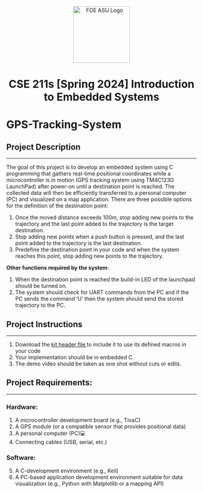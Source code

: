 <div align="center">
  <img src="https://i.imgur.com/RKTSGKg.png" alt="FOE ASU Logo" width="150"/>
</div>

<h1 align="center"> CSE 211s [Spring 2024] 
Introduction to Embedded 
Systems </h1>

# GPS-Tracking-System

## Project Description
  --------
The goal of this project is to develop an embedded system using C programming that 
gathers real-time positional coordinates while a microcontroller is in motion (GPS tracking 
system using TM4C123G LaunchPad) after power-on until a destination point is reached. 
The collected data will then be efficiently transferred to a personal computer (PC) and 
visualized on a map application.
There are three possible options for the definition of the destination point:
1. Once the moved distance exceeds 100m, stop adding new points to the trajectory 
and the last point added to the trajectory is the target destination.
2. Stop adding new points when a push button is pressed, and the last point added 
to the trajectory is the last destination.
3. Predefine the destination point in your code and when the system reaches this 
point, stop adding new points to the trajectory.

**Other functions required by the system**:
1. When the destination point is reached the build-in LED of the launchpad should be 
turned on.
2. The system should check for UART commands from the PC and if the PC sends
the command ‘U’ then the system should send the stored trajectory to the PC.
## Project Instructions
  --------
1. Download the [kit header file ](https://drive.google.com/file/d/1Gyt1VkYgfyEYHeF1VL6ivI9W2FQkB-GQ/view?usp=sharing) to include it to use its defined 
macros in your code
2. Your implementation should be in embedded C.
3. The demo video should be taken as one shot without cuts or edits.
## Project Requirements:
  --------
### Hardware:
1. A microcontroller development board (e.g., TivaC)
2. A GPS module (or a compatible sensor that provides positional data)
3. A personal computer (PC)💻
4. Connecting cables (USB, serial, etc.)
 ### Software:
5. A C-development environment (e.g., Keil)
6. A PC-based application development environment suitable for data 
visualization (e.g., Python with Matplotlib or a mapping API)


